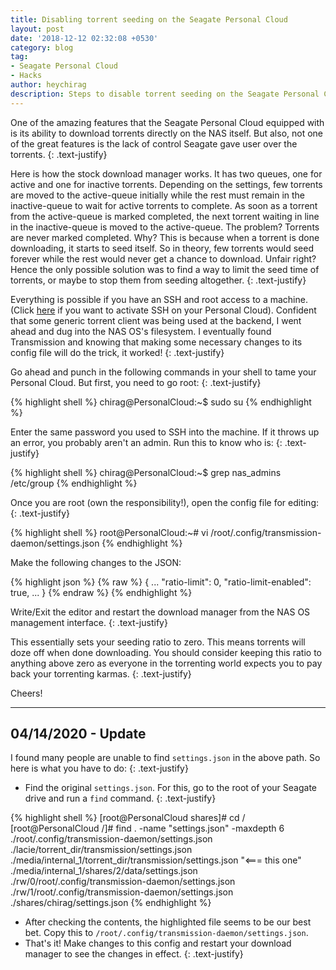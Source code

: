 ```yaml
---
title: Disabling torrent seeding on the Seagate Personal Cloud
layout: post
date: '2018-12-12 02:32:08 +0530'
category: blog
tag:
- Seagate Personal Cloud
- Hacks
author: heychirag
description: Steps to disable torrent seeding on the Seagate Personal Cloud
---
```


One of the amazing features that the Seagate Personal Cloud equipped with is its ability to download torrents directly on the NAS itself. But also, not one of the great features is the lack of control Seagate gave user over the torrents.
{: .text-justify}

Here is how the stock download manager works. It has two queues, one for active and one for inactive torrents. Depending on the settings, few torrents are moved to the active-queue initially while the rest must remain in the inactive-queue to wait for active torrents to complete. As soon as a torrent from the active-queue is marked completed, the next torrent waiting in line in the inactive-queue is moved to the active-queue. The problem? Torrents are never marked completed. Why? This is because when a torrent is done downloading, it starts to seed itself. So in theory, few torrents would seed forever while the rest would never get a chance to download. Unfair right? Hence the only possible solution was to find a way to limit the seed time of torrents, or maybe to stop them from seeding altogether.
{: .text-justify}

Everything is possible if you have an SSH and root access to a machine. (Click [here](/seagate-personal-cloud-hack-activating-ssh/) if you want to activate SSH on your Personal Cloud). Confident that some generic torrent client was being used at the backend, I went ahead and dug into the NAS OS's filesystem. I eventually found Transmission and knowing that making some necessary changes to its config file will do the trick, it worked!
{: .text-justify}

Go ahead and punch in the following commands in your shell to tame your Personal Cloud. But first, you need to go root:
{: .text-justify}

{% highlight shell %}
chirag@PersonalCloud:~$ sudo su
{% endhighlight %}

Enter the same password you used to SSH into the machine. If it throws up an error, you probably aren't an admin. Run this to know who is:
{: .text-justify}

{% highlight shell %}
chirag@PersonalCloud:~$ grep nas_admins /etc/group
{% endhighlight %}

Once you are root (own the responsibility!), open the config file for editing:
{: .text-justify}

{% highlight shell %}
root@PersonalCloud:~# vi /root/.config/transmission-daemon/settings.json
{% endhighlight %}

Make the following changes to the JSON:

{% highlight json %}
{% raw %}
{
    ...
    "ratio-limit": 0,
    "ratio-limit-enabled": true,
    ...
}
{% endraw %}
{% endhighlight %}

Write/Exit the editor and restart the download manager from the NAS OS management interface.
{: .text-justify}

This essentially sets your seeding ratio to zero. This means torrents will doze off when done downloading. You should consider keeping this ratio to anything above zero as everyone in the torrenting world expects you to pay back your torrenting karmas.
{: .text-justify}

Cheers!

---

## 04/14/2020 - Update

I found many people are unable to find `settings.json` in the above path. So here is what you have to do:
{: .text-justify}

* Find the original `settings.json`. For this, go to the root of your Seagate drive and run a `find` command.
{: .text-justify}

{% highlight shell %}
[root@PersonalCloud shares]# cd /
[root@PersonalCloud /]# find . -name "settings.json" -maxdepth 6
./root/.config/transmission-daemon/settings.json
./lacie/torrent_dir/transmission/settings.json
./media/internal_1/torrent_dir/transmission/settings.json  "<=== this one"
./media/internal_1/shares/2/data/settings.json
./rw/0/root/.config/transmission-daemon/settings.json
./rw/1/root/.config/transmission-daemon/settings.json
./shares/chirag/settings.json
{% endhighlight %}

* After checking the contents, the highlighted file seems to be our best bet. Copy this to  `/root/.config/transmission-daemon/settings.json`.
* That's it! Make changes to this config and restart your download manager to see the changes in effect.
{: .text-justify}


<div class="breaker"></div>